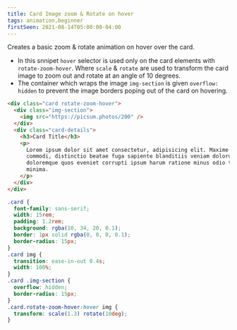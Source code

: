 ```yaml
---
title: Card Image zoom & Rotate on hover
tags: animation,beginner
firstSeen: 2021-08-14T05:00:00-04:00
---
```


Creates a basic zoom & rotate animation on hover over the card.

- In this snnipet `hover` selector is used only on the card elements with `rotate-zoom-hover`. Where `scale` & `rotate` are used to transform the card image to zoom out and rotate at an angle of 10 degrees.
- The container which wraps the image `img-section` is given `overflow: hidden` to prevent the image borders poping out of the card on hovering.

```html
<div class="card rotate-zoom-hover">
  <div class="img-section">
    <img src="https://picsum.photos/200" />
  </div>
  <div class="card-details">
    <h3>Card Title</h3>
    <p>
      Lorem ipsum dolor sit amet consectetur, adipisicing elit. Maxime debitis
      commodi, distinctio beatae fuga sapiente blanditiis veniam dolorum sit
      doloremque quos eveniet corrupti ipsum harum ratione minus odio totam
      minima.
    </p>
  </div>
</div>
```

```css
.card {
  font-family: sans-serif;
  width: 15rem;
  padding: 1.2rem;
  background: rgba(10, 34, 20, 0.1);
  border: 1px solid rgba(0, 0, 0, 0.1);
  border-radius: 15px;
}
.card img {
  transition: ease-in-out 0.4s;
  width: 100%;
}
.card .img-section {
  overflow: hidden;
  border-radius: 15px;
}
.card.rotate-zoom-hover:hover img {
  transform: scale(1.3) rotate(10deg);
}
```
